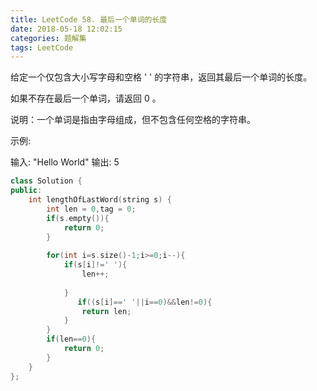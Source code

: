 ```yaml
---
title: LeetCode 58. 最后一个单词的长度
date: 2018-05-18 12:02:15
categories: 题解集
tags: LeetCode
---
```


给定一个仅包含大小写字母和空格 ' ' 的字符串，返回其最后一个单词的长度。

如果不存在最后一个单词，请返回 0 。

说明：一个单词是指由字母组成，但不包含任何空格的字符串。

示例:

输入: "Hello World"
输出: 5

```cpp
class Solution {
public:
    int lengthOfLastWord(string s) {
        int len = 0,tag = 0;
        if(s.empty()){
            return 0;
        }
       
        for(int i=s.size()-1;i>=0;i--){
            if(s[i]!=' '){
                len++;
              
            }
               if((s[i]==' '||i==0)&&len!=0){          
                return len;
            }        
        }
        if(len==0){
            return 0;
        }
    }
};
```
